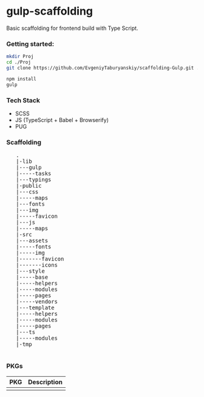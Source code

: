 # gulp-scaffolding
Basic scaffolding for frontend build with Type Script.

### Getting started:
```sh
mkdir Proj
cd ./Proj
git clone https://github.com/EvgeniyTaburyanskiy/scaffolding-Gulp.git .

npm install
gulp
```

### Tech Stack

* SCSS
* JS (TypeScript + Babel + Browserify)
* PUG

### Scaffolding
<pre>
   .
   |-lib
   |---gulp
   |-----tasks
   |---typings
   |-public
   |---css
   |-----maps
   |---fonts
   |---img
   |-----favicon
   |---js
   |-----maps
   |-src
   |---assets
   |-----fonts
   |-----img
   |-------favicon
   |-------icons
   |---style
   |-----base
   |-----helpers
   |-----modules
   |-----pages
   |-----vendors
   |---template
   |-----helpers
   |-----modules
   |-----pages
   |---ts
   |-----modules
   |-tmp

</pre>

### PKGs

PKG                 | Description
------------------- |------------------- 
     | 
